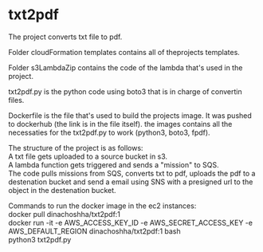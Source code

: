 # txt2pdf
The project converts txt file to pdf.  
  
Folder cloudFormation templates contains all of theprojects templates.  
  
Folder s3LambdaZip contains the code of the lambda that's used in the project.  
  
txt2pdf.py is the python code using boto3 that is in charge of convertin files. 
  
Dockerfile is the file that's used to build the projects image. It was pushed to dockerhub (the link is in the file itself). the images contains all the necessaties for the txt2pdf.py to work (python3, boto3, fpdf).  
  
The structure of the project is as follows:  
    A txt file gets uploaded to a source bucket in s3.  
    A lambda function gets triggered and sends a "mission" to SQS.  
    The code pulls missions from SQS, converts txt to pdf, uploads the pdf to a destenation bucket and send a email using SNS with a presigned url to the object in the       destenation bucket.  
  
Commands to run the docker image in the ec2 instances:  
  docker pull dinachoshha/txt2pdf:1  
  docker run -it -e AWS_ACCESS_KEY_ID -e AWS_SECRET_ACCESS_KEY -e AWS_DEFAULT_REGION  dinachoshha/txt2pdf:1 bash  
  python3 txt2pdf.py  
  
  
